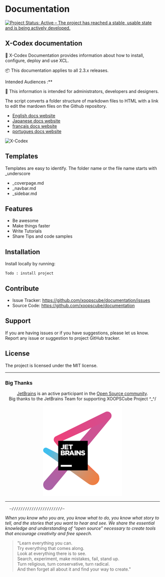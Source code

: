 # Documentation

[![Project Status: Active – The project has reached a stable, usable state and is being actively developed.](https://www.repostatus.org/badges/2.0.0/active.svg)](https://www.repostatus.org/#active)

## X-Codex documentation

📘 X-Codex Documentation provides information about how to install, configure, deploy and use XCL.

📦 This documentation applies to all 2.3.x releases.

Intended Audiences :**

👥 This information is intended for administrators, developers and designers.

The script converts a folder structure of markdown files to HTML with a link to edit the mardown files on the Github repository.

+ [English docs website](https://xoopscube.github.io/documentation/ 'X-Codex English')
+ [Japanese docs website](https://xoopscube.github.io/documentation/#/ja/ 'X-Codex Japanese')
+ [français docs website](https://xoopscube.github.io/documentation/#/fr/ 'X-Codex Français')
+ [portugues docs website](https://xoopscube.github.io/documentation/#/pt/ 'X-Codex Portugues')

![X-Codex](https://github.com/xoopscube/documentation/blob/master/_media/xcl-codemo-screenshot.png "XCL Documentation")


Templates
----
Templates are easy to identify. The folder name or the file name starts with _underscore

+ _coverpage.md
+ _navbar.md
+ _sidebar.md

Features
----

- Be awesome
- Make things faster
- Write Tutorials
- Share Tips and code samples

Installation
----

Install locally by running:

    Todo : install project

Contribute
----

- Issue Tracker: https://github.com/xoopscube/documentation/issues
- Source Code: https://github.com/xoopscube/documentation

Support
-------

If you are having issues or if you have suggestions, please let us know.
Report any issue or suggestion to project GitHub tracker.

License
----

The project is licensed under the MIT license.

-----

### Big Thanks


<p align="center"><a href="https://www.jetbrains.com/" target="_blank">JetBrains</a> is an active participant in the <a href="https://www.jetbrains.com/opensource/" target="_blank">Open Source community</a>.<br>
Big thanks to the JetBrains Team for supporting XOOPSCube Project ^_^/  </p>

<p align=center><img src="https://raw.githubusercontent.com/xoopscube/artwork-social-media/master/logo/jetbrains-logo-variant-3-256.png" alt="Big thanks to the JetBrains Team for supporting XOOPSCube Project" title="Big thanks to the JetBrains Team for supporting XOOPSCube Project" /></p>

-----

      —///////////////////////—

_When you know who you are, you know what to do, you know what story to tell, and the stories that you want to hear and see. We share the essential knowledge and understanding of “open source” necessary to create tools that encourage creativity and free speech._


>"Learn everything you can.  
Try everything that comes along.  
Look at everything there is to see.  
Search, experiment, make mistakes, fail, stand up.  
Turn religious, turn conservative, turn radical.  
And then forget all about it and find your way to create."    


